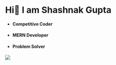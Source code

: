 <H1>Hi<span>👋 I am Shashnak Gupta</H1>
<ul>
 <li><h4>Competitive Coder</h4></li>
<li><h4>MERN Developer</li>
<li><h4>Problem Solver</li>
</ul>
 
 ![](https://komarev.com/ghpvc/?username=guptashashank170)
